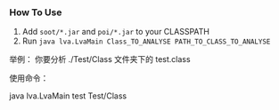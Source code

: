 ### How To Use
1. Add `soot/*.jar` and `poi/*.jar` to your CLASSPATH
2. Run `java lva.LvaMain Class_TO_ANALYSE PATH_TO_CLASS_TO_ANALYSE`

举例： 你要分析 ./Test/Class 文件夹下的 test.class

使用命令：

java lva.LvaMain test Test/Class
